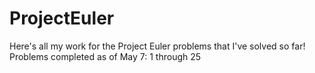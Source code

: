 # ProjectEuler
Here's all my work for the Project Euler problems that I've solved so far!
Problems completed as of May 7: 1 through 25
